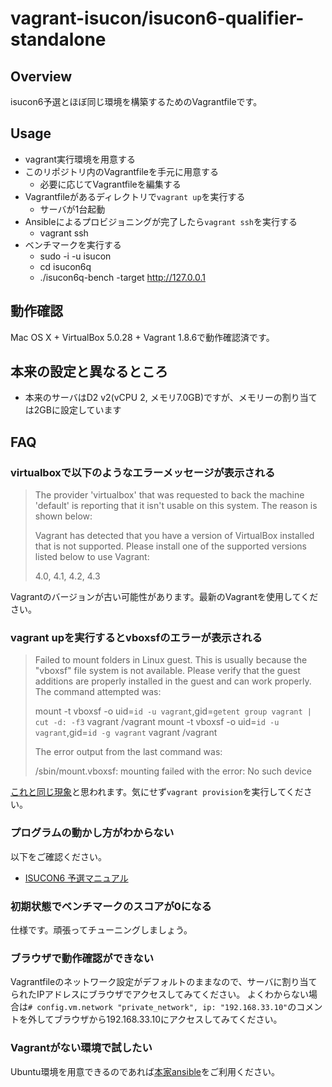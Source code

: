 # vagrant-isucon/isucon6-qualifier-standalone

## Overview

isucon6予選とほぼ同じ環境を構築するためのVagrantfileです。

## Usage

- vagrant実行環境を用意する
- このリポジトリ内のVagrantfileを手元に用意する
  - 必要に応じてVagrantfileを編集する
- Vagrantfileがあるディレクトリで`vagrant up`を実行する
  - サーバが1台起動
- Ansibleによるプロビジョニングが完了したら`vagrant ssh`を実行する
  - vagrant ssh
- ベンチマークを実行する
  - sudo -i -u isucon
  - cd isucon6q
  - ./isucon6q-bench -target http://127.0.0.1

## 動作確認

Mac OS X + VirtualBox 5.0.28 + Vagrant 1.8.6で動作確認済です。

## 本来の設定と異なるところ

- 本来のサーバはD2 v2(vCPU 2, メモリ7.0GB)ですが、メモリーの割り当ては2GBに設定しています

## FAQ

### virtualboxで以下のようなエラーメッセージが表示される

> The provider 'virtualbox' that was requested to back the machine
> 'default' is reporting that it isn't usable on this system. The
> reason is shown below:
> 
> Vagrant has detected that you have a version of VirtualBox installed
> that is not supported. Please install one of the supported versions
> listed below to use Vagrant:
> 
> 4.0, 4.1, 4.2, 4.3

Vagrantのバージョンが古い可能性があります。最新のVagrantを使用してください。

### vagrant upを実行するとvboxsfのエラーが表示される

> Failed to mount folders in Linux guest. This is usually because
> the "vboxsf" file system is not available. Please verify that
> the guest additions are properly installed in the guest and
> can work properly. The command attempted was:
> 
> mount -t vboxsf -o uid=`id -u vagrant`,gid=`getent group vagrant | cut -d: -f3` vagrant /vagrant
> mount -t vboxsf -o uid=`id -u vagrant`,gid=`id -g vagrant` vagrant /vagrant
> 
> The error output from the last command was:
> 
> /sbin/mount.vboxsf: mounting failed with the error: No such device

[これと同じ現象](http://qiita.com/hapicky/items/a7f9d56588f96d005fad)と思われます。気にせず`vagrant provision`を実行してください。

### プログラムの動かし方がわからない

以下をご確認ください。

- [ISUCON6 予選マニュアル](https://github.com/isucon/isucon6-qualify/blob/master/Regulation.md)

### 初期状態でベンチマークのスコアが0になる

仕様です。頑張ってチューニングしましょう。

### ブラウザで動作確認ができない

Vagrantfileのネットワーク設定がデフォルトのままなので、サーバに割り当てられたIPアドレスにブラウザでアクセスしてみてください。
よくわからない場合は`# config.vm.network "private_network", ip: "192.168.33.10"`のコメントを外してブラウザから192.168.33.10にアクセスしてみてください。

### Vagrantがない環境で試したい

Ubuntu環境を用意できるのであれば[本家ansible](https://github.com/isucon/isucon6-qualify)をご利用ください。
